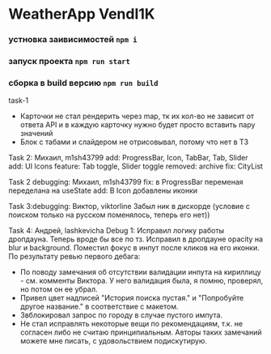 # WeatherApp VendI1K

### устновка заивисимостей `npm i`

### запуск проекта `npm run start`

### сборка в build версию `npm run build`

task-1

- Карточки не стал рендерить через map, тк их кол-во не зависит от ответа API и в каждую карточку нужно будет просто вставить пару значений
- Блок с табами и слайдером не отрисовывал, потому что нет в ТЗ

Task 2: Михаил, m1sh43799
add: ProgressBar, Icon, TabBar, Tab, Slider
add: UI Icons
feature: Tab toggle, Slider toggle
removed: archive
fix: CityList

Task 2 debugging: Михаил, m1sh43799
fix: в ProgressBar переменая переделана на useState
add: В Icon добавлены иконки

Task 3:debugging: Виктор, viktorline
Забыл ник в дискорде (условие с поиском только на русском поменялось, теперь его нет))

Task 4: Андрей, lashkevicha
Debug 1: Исправил логику работы дропдауна. Теперь вроде бы все по тз. Исправил в дропдауне opacity на blur и background. Поместил фокус в инпут после кликов на его иконки.
По результату ревью первого дебага:

- По поводу замечания об отсутствии валидации инпута на кириллицу - см. комменты Виктора. У него валидация была, я помню, проверял, но потом он ее убрал.
- Привел цвет надписей "История поиска пустая." и "Попробуйте другое название." в соответствие с макетом.
- Звблокировал запрос по городу в случае пустого импута.
- Не стал исправлять некоторые вещи по рекомендациям, т.к. не согласен либо не считаю принципиальным. Авторы таких замечаний можете мне писать, с удовольствием подискутирую.
